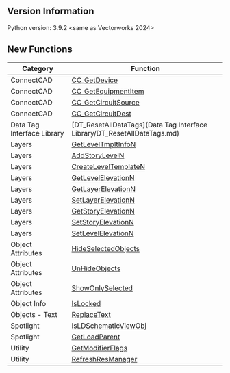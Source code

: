 ## Version Information

Python version: 3.9.2 <same as Vectorworks 2024>

## New Functions

| Category | Function |
| --- | --- |
| ConnectCAD | [CC_GetDevice](../../Function%20Reference/Functions/CC_GetDevice.md) |
| ConnectCAD | [CC_GetEquipmentItem](../../Function%20Reference/Functions/CC_GetEquipmentItem.md) |
| ConnectCAD | [CC_GetCircuitSource](../../Function%20Reference/Functions/CC_GetCircuitSource.md) |
| ConnectCAD | [CC_GetCircuitDest](../../Function%20Reference/Functions/CC_GetCircuitDest.md) |
| Data Tag Interface Library | [DT_ResetAllDataTags](Data Tag Interface Library/DT_ResetAllDataTags.md) |
| Layers | [GetLevelTmpltInfoN](../../Function%20Reference/Functions/GetLevelTmpltInfoN.md) |
| Layers | [AddStoryLevelN](../../Function%20Reference/Functions/AddStoryLevelN.md) |
| Layers | [CreateLevelTemplateN](../../Function%20Reference/Functions/CreateLevelTemplateN.md) |
| Layers | [GetLevelElevationN](../../Function%20Reference/Functions/GetLevelElevationN.md) |
| Layers | [GetLayerElevationN](../../Function%20Reference/Functions/GetLayerElevationN.md) |
| Layers | [SetLayerElevationN](../../Function%20Reference/Functions/SetLayerElevationN.md) |
| Layers | [GetStoryElevationN](../../Function%20Reference/Functions/GetStoryElevationN.md) |
| Layers | [SetStoryElevationN](../../Function%20Reference/Functions/SetStoryElevationN.md) |
| Layers | [SetLevelElevationN](../../Function%20Reference/Functions/SetLevelElevationN.md) |
| Object Attributes | [HideSelectedObjects](../../Function%20Reference/Functions/HideSelectedObjects.md) |
| Object Attributes | [UnHideObjects](../../Function%20Reference/Functions/UnHideObjects.md) |
| Object Attributes | [ShowOnlySelected](../../Function%20Reference/Functions/ShowOnlySelected.md) |
| Object Info | [IsLocked](../../Function%20Reference/Functions/IsLocked.md) |
| Objects - Text | [ReplaceText](../../Function%20Reference/Functions/ReplaceText.md) |
| Spotlight | [IsLDSchematicViewObj](../../Function%20Reference/Functions/IsLDSchematicViewObj.md) |
| Spotlight | [GetLoadParent](../../Function%20Reference/Functions/GetLoadParent.md) |
| Utility | [GetModifierFlags](../../Function%20Reference/Functions/GetModifierFlags.md) |
| Utility | [RefreshResManager](../../Function%20Reference/Functions/RefreshResManager.md) |
